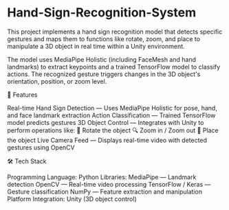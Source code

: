 # Hand-Sign-Recognition-System
This project implements a hand sign recognition model that detects specific gestures and maps them to functions like rotate, zoom, and place to manipulate a 3D object in real time within a Unity environment.

The model uses MediaPipe Holistic (including FaceMesh and hand landmarks) to extract keypoints and a trained TensorFlow model to classify actions. The recognized gesture triggers changes in the 3D object's orientation, position, or zoom level.

🚀 Features

Real-time Hand Sign Detection — Uses MediaPipe Holistic for pose, hand, and face landmark extraction
Action Classification — Trained TensorFlow model predicts gestures
3D Object Control — Integrates with Unity to perform operations like:
🔄 Rotate the object
🔍 Zoom in / Zoom out
📍 Place the object
Live Camera Feed — Displays real-time video with detected gestures using OpenCV

🛠️ Tech Stack

Programming Language: Python
Libraries:
MediaPipe
 — Landmark detection
OpenCV
 — Real-time video processing
TensorFlow / Keras
 — Gesture classification
NumPy — Feature extraction and manipulation
Platform Integration: Unity (3D object control)
